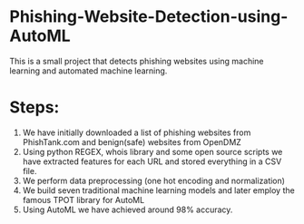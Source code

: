 # Phishing-Website-Detection-using-AutoML

This is a small project that detects phishing websites using machine learning and automated machine learning. 

# Steps:
1. We have initially downloaded a list of phishing websites from PhishTank.com and benign(safe) websites from OpenDMZ
2. Using python REGEX, whois library and some open source scripts we have extracted features for each URL and stored everything in a CSV file.
3. We perform data preprocessing (one hot encoding and normalization)
4. We build seven traditional machine learning models and later employ the famous TPOT library for AutoML
5. Using AutoML we have achieved around 98% accuracy.
